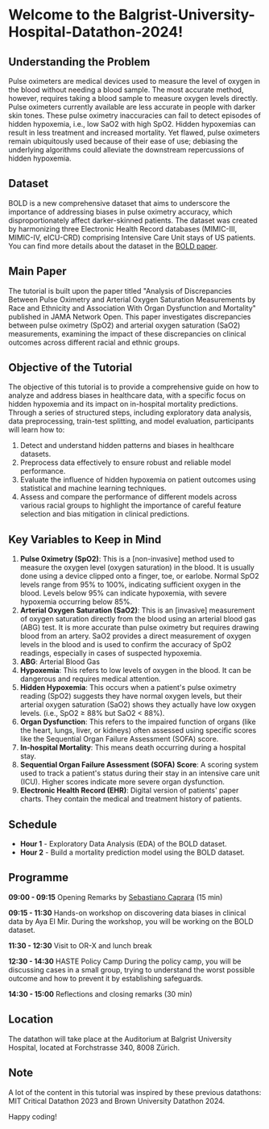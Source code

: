 # Welcome to the Balgrist-University-Hospital-Datathon-2024!

## Understanding the Problem
Pulse oximeters are medical devices used to measure the level of oxygen in the blood without needing a blood sample. The most accurate method, however, requires taking a blood sample to measure oxygen levels directly. Pulse oximeters currently available are less accurate in people with darker skin tones. These pulse oximetry inaccuracies can fail to detect episodes of hidden hypoxemia, i.e., low SaO2 with high SpO2. Hidden hypoxemias can result in less treatment and increased mortality. Yet flawed, pulse oximeters remain ubiquitously used because of their ease of use; debiasing the underlying algorithms could alleviate the downstream repercussions of hidden hypoxemia.

## Dataset
BOLD is a new comprehensive dataset that aims to underscore the importance of addressing biases in pulse oximetry accuracy, which disproportionately affect darker-skinned patients. The dataset was created by harmonizing three Electronic Health Record databases (MIMIC-III, MIMIC-IV, eICU-CRD) comprising Intensive Care Unit stays of US patients. You can find more details about the dataset in the [BOLD paper](https://www.nature.com/articles/s41597-024-03225-z#Sec23).

## Main Paper
The tutorial is built upon the paper titled "Analysis of Discrepancies Between Pulse Oximetry and Arterial Oxygen Saturation Measurements by Race and Ethnicity and Association With Organ Dysfunction and Mortality" published in JAMA Network Open. This paper investigates discrepancies between pulse oximetry (SpO2) and arterial oxygen saturation (SaO2) measurements, examining the impact of these discrepancies on clinical outcomes across different racial and ethnic groups.

## Objective of the Tutorial
The objective of this tutorial is to provide a comprehensive guide on how to analyze and address biases in healthcare data, with a specific focus on hidden hypoxemia and its impact on in-hospital mortality predictions. Through a series of structured steps, including exploratory data analysis, data preprocessing, train-test splitting, and model evaluation, participants will learn how to:
1. Detect and understand hidden patterns and biases in healthcare datasets.
2. Preprocess data effectively to ensure robust and reliable model performance.
3. Evaluate the influence of hidden hypoxemia on patient outcomes using statistical and machine learning techniques.
4. Assess and compare the performance of different models across various racial groups to highlight the importance of careful feature selection and bias mitigation in clinical predictions.

## Key Variables to Keep in Mind
1. **Pulse Oximetry (SpO2)**: This is a [non-invasive] method used to measure the oxygen level (oxygen saturation) in the blood. It is usually done using a device clipped onto a finger, toe, or earlobe. Normal SpO2 levels range from 95% to 100%, indicating sufficient oxygen in the blood. Levels below 95% can indicate hypoxemia, with severe hypoxemia occurring below 85%.
2. **Arterial Oxygen Saturation (SaO2)**: This is an [invasive] measurement of oxygen saturation directly from the blood using an arterial blood gas (ABG) test. It is more accurate than pulse oximetry but requires drawing blood from an artery. SaO2 provides a direct measurement of oxygen levels in the blood and is used to confirm the accuracy of SpO2 readings, especially in cases of suspected hypoxemia.
3. **ABG**: Arterial Blood Gas
4. **Hypoxemia**: This refers to low levels of oxygen in the blood. It can be dangerous and requires medical attention.
5. **Hidden Hypoxemia**: This occurs when a patient's pulse oximetry reading (SpO2) suggests they have normal oxygen levels, but their arterial oxygen saturation (SaO2) shows they actually have low oxygen levels. (i.e., SpO2 ≥ 88% but SaO2 < 88%).
6. **Organ Dysfunction**: This refers to the impaired function of organs (like the heart, lungs, liver, or kidneys) often assessed using specific scores like the Sequential Organ Failure Assessment (SOFA) score.
7. **In-hospital Mortality**: This means death occurring during a hospital stay.
8. **Sequential Organ Failure Assessment (SOFA) Score**: A scoring system used to track a patient's status during their stay in an intensive care unit (ICU). Higher scores indicate more severe organ dysfunction.
9. **Electronic Health Record (EHR)**: Digital version of patients' paper charts. They contain the medical and treatment history of patients.

## Schedule
* **Hour 1** - Exploratory Data Analysis (EDA) of the BOLD dataset.
* **Hour 2** - Build a mortality prediction model using the BOLD dataset.

## Programme
**09:00 - 09:15** Opening Remarks by [Sebastiano Caprara](https://www.linkedin.com/in/sebastianocaprara/) (15 min)

**09:15 - 11:30** Hands-on workshop on discovering data biases in clinical data by Aya El Mir. During the workshop, you will be working on the BOLD dataset.

**11:30 - 12:30** Visit to OR-X and lunch break

**12:30 - 14:30** HASTE Policy Camp
During the policy camp, you will be discussing cases in a small group, trying to understand the worst possible outcome and how to prevent it by establishing safeguards.

**14:30 - 15:00** Reflections and closing remarks (30 min)

## Location
The datathon will take place at the Auditorium at Balgrist University Hospital, located at Forchstrasse 340, 8008 Zürich.

## Note
A lot of the content in this tutorial was inspired by these previous datathons: MIT Critical Datathon 2023 and Brown University Datathon 2024.

Happy coding!
